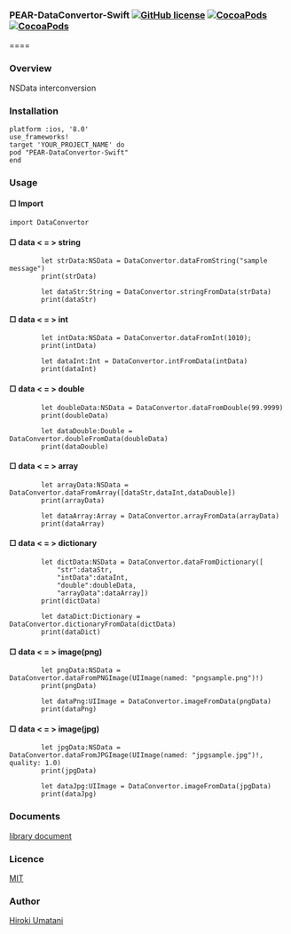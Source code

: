 ### PEAR-DataConvertor-Swift [![GitHub license](https://img.shields.io/badge/LICENSE-MIT%20LICENSE-blue.svg)](https://github.com/HirokiUmatani/PEAR-DataConvertor-Swift/LICENSE) [![CocoaPods](https://img.shields.io/badge/platform-ios-lightgrey.svg)](https://cocoapods.org/pods/PEAR-DataConvertor-Swift) [![CocoaPods](https://img.shields.io/cocoapods/v/PEAR-DataConvertor-Swift.svg)](https://cocoapods.org/pods/PEAR-DataConvertor-Swift)  

====
### Overview
NSData interconversion
### Installation
```
platform :ios, '8.0'  
use_frameworks!  
target 'YOUR_PROJECT_NAME' do  
pod "PEAR-DataConvertor-Swift"  
end
```

### Usage

#### □ Import

```
import DataConvertor
```

#### □ data < = > string
```
        let strData:NSData = DataConvertor.dataFromString("sample message")
        print(strData)
        
        let dataStr:String = DataConvertor.stringFromData(strData)
        print(dataStr)
```

#### □ data < = > int
```
        let intData:NSData = DataConvertor.dataFromInt(1010);
        print(intData)
        
        let dataInt:Int = DataConvertor.intFromData(intData)
        print(dataInt)
```

#### □ data < = > double
```
        let doubleData:NSData = DataConvertor.dataFromDouble(99.9999)
        print(doubleData)
        
        let dataDouble:Double = DataConvertor.doubleFromData(doubleData)
        print(dataDouble)
```

#### □ data < = > array
```
        let arrayData:NSData = DataConvertor.dataFromArray([dataStr,dataInt,dataDouble])
        print(arrayData)
        
        let dataArray:Array = DataConvertor.arrayFromData(arrayData)
        print(dataArray)
```

#### □ data < = > dictionary
```
        let dictData:NSData = DataConvertor.dataFromDictionary([
            "str":dataStr,
            "intData":dataInt,
            "double":doubleData,
            "arrayData":dataArray])
        print(dictData)
        
        let dataDict:Dictionary = DataConvertor.dictionaryFromData(dictData)
        print(dataDict)
```

#### □ data < = > image(png)
```
        let pngData:NSData = DataConvertor.dataFromPNGImage(UIImage(named: "pngsample.png")!)
        print(pngData)
        
        let dataPng:UIImage = DataConvertor.imageFromData(pngData)
        print(dataPng)
```

#### □ data < = > image(jpg)
```
        let jpgData:NSData = DataConvertor.dataFromJPGImage(UIImage(named: "jpgsample.jpg")!, quality: 1.0)
        print(jpgData)
        
        let dataJpg:UIImage = DataConvertor.imageFromData(jpgData)
        print(dataJpg)
```


### Documents
[library document](http://cocoadocs.org/docsets/PEAR-DataConvertor-Swift)

### Licence
[MIT](https://github.com/HirokiUmatani/PEAR-DataConvertor-Swift/blob/master/LICENSE)

### Author
[Hiroki Umatani](https://github.com/HirokiUmatani)
